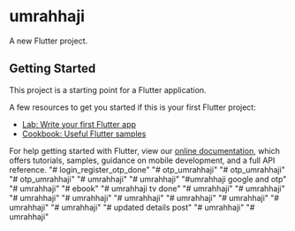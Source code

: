 # umrahhaji

A new Flutter project.

## Getting Started

This project is a starting point for a Flutter application.

A few resources to get you started if this is your first Flutter project:

- [Lab: Write your first Flutter app](https://flutter.dev/docs/get-started/codelab)
- [Cookbook: Useful Flutter samples](https://flutter.dev/docs/cookbook)

For help getting started with Flutter, view our
[online documentation](https://flutter.dev/docs), which offers tutorials,
samples, guidance on mobile development, and a full API reference.
"# login_register_otp_done" 
"# otp_umrahhaji" 
"# otp_umrahhaji" 
"# otp_umrahhaji" 
"# umrahhaji" 
"# umrahhaji" 
"#umrahhaji google and otp" 
"# umrahhaji" 
"# ebook" 
"# umrahhaji tv done" 
"# umrahhaji" 
"# umrahhaji" 
"# umrahhaji" 
"# umrahhaji" 
"# umrahhaji" 
"# umrahhaji" 
"# umrahhaji" 
"# umrahhaji" 
"# umrahhaji" 
"# updated details post" 
"# umrahhaji" 
"# umrahhaji" 
